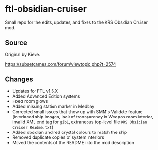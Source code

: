 # ftl-obsidian-cruiser
Small repo for the edits, updates, and fixes to the KRS Obsidian Cruiser mod.

## Source
Original by Kieve.

https://subsetgames.com/forum/viewtopic.php?t=2574

## Changes
- Updates for FTL v1.6.X
- Added Advanced Edition systems
- Fixed room glows
- Added missing station marker in Medbay
- Corrected small issues that show up with SMM's Validate feature (interlaced ship images, lack of transparency in Weapon room interior, invalid XML end tag for `gib1`, extraneous top-level file `KRS Obsidian Cruiser Readme.txt`)
- Added obsidian and red crystal colours to match the ship
- Removed duplicate copies of system interiors
- Moved the contents of the README into the mod description
